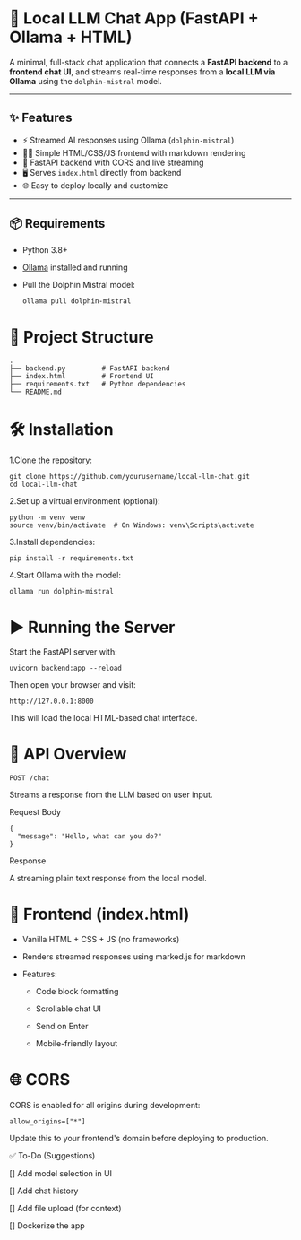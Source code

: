 # 🧠 Local LLM Chat App (FastAPI + Ollama + HTML)

A minimal, full-stack chat application that connects a **FastAPI backend** to a **frontend chat UI**, and streams real-time responses from a **local LLM via Ollama** using the `dolphin-mistral` model.

---

## ✨ Features

- ⚡ Streamed AI responses using Ollama (`dolphin-mistral`)
- 🧑‍💻 Simple HTML/CSS/JS frontend with markdown rendering
- 🚀 FastAPI backend with CORS and live streaming
- 🖥️ Serves `index.html` directly from backend
- 🌐 Easy to deploy locally and customize

---

## 📦 Requirements

- Python 3.8+
- [Ollama](https://ollama.com/) installed and running
- Pull the Dolphin Mistral model:

  ```bash
  ollama pull dolphin-mistral

# 📁 Project Structure
```
.
├── backend.py         # FastAPI backend
├── index.html         # Frontend UI
├── requirements.txt   # Python dependencies
└── README.md
```

# 🛠 Installation

1.Clone the repository:

```
git clone https://github.com/yourusername/local-llm-chat.git
cd local-llm-chat
```


2.Set up a virtual environment (optional):

```
python -m venv venv 
source venv/bin/activate  # On Windows: venv\Scripts\activate
```


3.Install dependencies:

```
pip install -r requirements.txt
```


4.Start Ollama with the model:

```
ollama run dolphin-mistral
```

# ▶️ Running the Server

Start the FastAPI server with:

```
uvicorn backend:app --reload
```


Then open your browser and visit:

```
http://127.0.0.1:8000
```


This will load the local HTML-based chat interface.

# 📡 API Overview
`POST /chat`

Streams a response from the LLM based on user input.

Request Body
```
{
  "message": "Hello, what can you do?"
}
```

Response

A streaming plain text response from the local model.

# 💬 Frontend (index.html)

* Vanilla HTML + CSS + JS (no frameworks)

* Renders streamed responses using marked.js for markdown

* Features:

    * Code block formatting

    * Scrollable chat UI

    * Send on Enter

    * Mobile-friendly layout

# 🌐 CORS

CORS is enabled for all origins during development:

```
allow_origins=["*"]
```


Update this to your frontend's domain before deploying to production.



✅ To-Do (Suggestions)


 [] Add model selection in UI

 [] Add chat history

 [] Add file upload (for context)

 [] Dockerize the app
 
